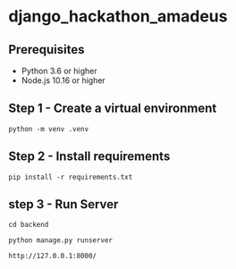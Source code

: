 # django_hackathon_amadeus

## Prerequisites

- Python 3.6 or higher
- Node.js 10.16 or higher


## Step 1 - Create a virtual environment

    python -m venv .venv

## Step 2 - Install requirements

    pip install -r requirements.txt

## step 3 - Run Server
 
    cd backend

    python manage.py runserver

    http://127.0.0.1:8000/
